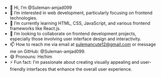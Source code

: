 - 👋 Hi, I’m @Suleman-amjad099
- 👀 I’m interested in web development, particularly focusing on frontend technologies.
- 🌱 I’m currently learning HTML, CSS, JavaScript, and various frontend frameworks like React.js.
- 💞️ I’m looking to collaborate on frontend development projects, especially those involving user interface design and interactivity.
- 📫 How to reach me via email at sulemancute12@gmail.com or message me on GitHub: @Suleman-amjad099.
- 😄 Pronouns: He/him
- ⚡ Fun fact: I'm passionate about creating visually appealing and user-friendly interfaces that enhance the overall user experience.

<!---
Suleman-amjad099/Suleman-amjad099 is a ✨ special ✨ repository because its `README.md` (this file) appears on your GitHub profile.
You can click the Preview link to take a look at your changes.
--->
